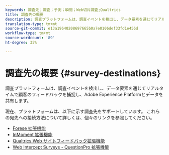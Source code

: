 ```yaml
---
keywords: 調査先；調査；予測；瞬間；Web切片調査;Qualtrics
title: 調査先の概要
description: 調査プラットフォームは、調査イベントを検出し、データ要素を通じてリアルタイムで顧客のフィードバックを捕捉し、Adobe Experience Platformとデータを共有します。
translation-type: tm+mt
source-git-commit: e13a19640208697665b0a7e0106def33fd1e456d
workflow-type: tm+mt
source-wordcount: '89'
ht-degree: 35%

---
```



# 調査先の概要 {#survey-destinations}

調査プラットフォームは、調査イベントを検出し、データ要素を通じてリアルタイムで顧客のフィードバックを捕捉し、Adobe Experience Platformとデータを共有します。

現在、プラットフォームは、以下に示す調査先をサポートしています。 これらの宛先への接続方法について詳しくは、個々のリンクを参照してください。

- [Forese 拡張機能](./foresee.md)
- [InMoment 拡張機能](./inmoment.md)
- [Qualtrics Web サイトフィードバック拡張機能](./qualtrics.md)
- [Web Intercept Surveys - QuestionPro 拡張機能](./web-intercept-surveys.md)
